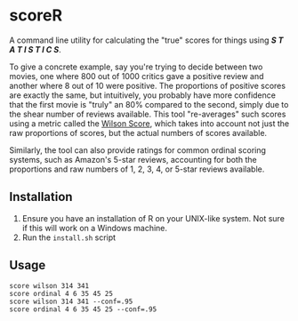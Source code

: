 # scoreR

A command line utility for calculating the "true" scores for things using 
___S T A T I S T I C S___.

To give a concrete example, say you're trying to decide between two movies, 
one where 800 out of 1000 critics gave a positive review and another where 8 out 
of 10 were positive. The proportions of positive scores are exactly the same, 
but intuitively, you probably have more confidence that the first movie is 
"truly" an 80% compared to the second, simply due to the shear number of reviews 
available. This tool "re-averages" such scores using a metric called the
[Wilson Score](https://en.wikipedia.org/wiki/Binomial_proportion_confidence_interval),
which takes into account not just the raw proportions of scores, but the actual
numbers of scores available. 

Similarly, the tool can also provide ratings for common ordinal scoring systems,
such as Amazon's 5-star reviews, accounting for both the proportions and raw
numbers of 1, 2, 3, 4, or 5-star reviews available.

## Installation

1. Ensure you have an installation of R on your UNIX-like system. Not sure if 
this will work on a Windows machine.
2. Run the `install.sh` script

## Usage 

```shell
score wilson 314 341
score ordinal 4 6 35 45 25
score wilson 314 341 --conf=.95
score ordinal 4 6 35 45 25 --conf=.95
```
